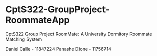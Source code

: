 # CptS322-GroupProject-RoommateApp

CptS322 Group Project
RoomMate: A University Dormitory Roommate Matching System

Daniel Calle - 11847224
Panashe Dione - 11756714
